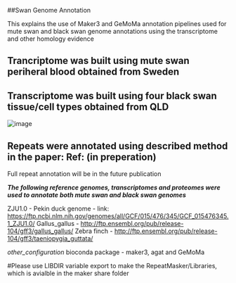 ##Swan Genome Annotation 

This explains the use of Maker3 and GeMoMa annotation pipelines used for mute swan and black swan genome annotations using the transcriptome and other homology evidence
## Trancriptome was built using mute swan periheral blood obtained from Sweden
## Transcriptome was built using four black swan tissue/cell types obtained from QLD
![image](https://user-images.githubusercontent.com/43054305/117142294-ddcfb500-adf2-11eb-901e-cc297d972c07.png)

## Repeats were annotated using described method in the paper: Ref: (in preperation)
Full repeat annotation will be in the future publication

***The following reference genomes, transcriptomes and proteomes were used to annotate both mute swan and black swan genomes***

ZJU1.0 - Pekin duck genome - link: https://ftp.ncbi.nlm.nih.gov/genomes/all/GCF/015/476/345/GCF_015476345.1_ZJU1.0/
Gallus_gallus - http://ftp.ensembl.org/pub/release-104/gff3/gallus_gallus/
Zebra finch - http://ftp.ensembl.org/pub/release-104/gff3/taeniopygia_guttata/

_other_configuration_
bioconda package - maker3, agat and GeMoMa

#Please use LIBDIR variable export to make the RepeatMasker/Libraries, which is avialble in the maker share folder

